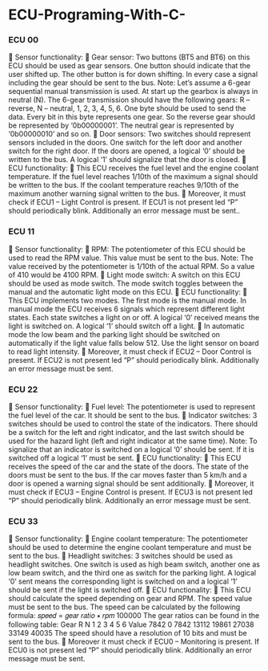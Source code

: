# ECU-Programing-With-C-
<!DOCTYPE html>
<html>
<body>
<h3>ECU 00</h3>
<p>
 Sensor functionality:
 Gear sensor: Two buttons (BT5 and BT6) on this ECU should be used as gear sensors. One
button should indicate that the user shifted up. The other button is for down shifting. In
every case a signal including the gear should be sent to the bus. Note: Let’s assume a 6-gear
sequential manual transmission is used. At start up the gearbox is always in neutral (N). The
6-gear transmission should have the following gears: R – reverse, N – neutral, 1, 2, 3, 4, 5, 6.
One byte should be used to send the data. Every bit in this byte represents one gear. So the
reverse gear should be represented by ‘0b00000001’. The neutral gear is represented by
‘0b00000010’ and so on.
 Door sensors: Two switches should represent sensors included in the doors. One switch for
the left door and another switch for the right door. If the doors are opened, a logical ‘0’
should be written to the bus. A logical ‘1’ should signalize that the door is closed.
 ECU functionality:
 This ECU receives the fuel level and the engine coolant temperature. If the fuel level reaches
1/10th of the maximum a signal should be written to the bus. If the coolant temperature
reaches 9/10th of the maximum another warning signal written to the bus.
 Moreover, it must check if ECU1 – Light Control is present. If ECU1 is not present led “P”
should periodically blink. Additionally an error message must be sent..</p>

<h3>ECU 11</h3>
<p>
 Sensor functionality:
 RPM: The potentiometer of this ECU should be used to read the RPM value. This value must
be sent to the bus. Note: The value received by the potentiometer is 1/10th of the actual
RPM. So a value of 410 would be 4100 RPM.
 Light mode switch: A switch on this ECU should be used as mode switch. The mode switch
toggles between the manual and the automatic light mode on this ECU.
 ECU functionality:
 This ECU implements two modes. The first mode is the manual mode. In manual mode the
ECU receives 6 signals which represent different light states. Each state switches a light on or
off. A logical ‘0’ received means the light is switched on. A logical ‘1’ should switch off a light.
 In automatic mode the low beam and the parking light should be switched on automatically if
the light value falls below 512. Use the light sensor on board to read light intensity.
 Moreover, it must check if ECU2 – Door Control is present. If ECU2 is not present led “P”
should periodically blink. Additionally an error message must be sent.</p>
<h3>ECU 22</h3>
<p>
 Sensor functionality:
 Fuel level: The potentiometer is used to represent the fuel level of the car. It should be sent
to the bus.
 Indicator switches: 3 switches should be used to control the state of the indicators. There
should be a switch for the left and right indicator, and the last switch should be used for the
hazard light (left and right indicator at the same time). Note: To signalize that an indicator is
switched on a logical ‘0’ should be sent. If it is switched off a logical ‘1’ must be sent.
 ECU functionality:
 This ECU receives the speed of the car and the state of the doors. The state of the doors must
be sent to the bus. If the car moves faster than 5 km/h and a door is opened a warning signal
should be sent additionally.
 Moreover, it must check if ECU3 – Engine Control is present. If ECU3 is not present led “P”
should periodically blink. Additionally an error message must be sent.
</p>
<h3>ECU 33</h3>
<p>
 Sensor functionality:
 Engine coolant temperature: The potentiometer should be used to determine the engine
coolant temperature and must be sent to the bus.
 Headlight switches: 3 switches should be used as headlight switches. One switch is used as
high beam switch, another one as low beam switch, and the third one as switch for the
parking light. A logical ‘0’ sent means the corresponding light is switched on and a logical ‘1’
should be sent if the light is switched off.
 ECU functionality:
 This ECU should calculate the speed depending on gear and RPM. The speed value must be
sent to the bus. The speed can be calculated by the following formula:
𝑠𝑝𝑒𝑒𝑑 =
𝑔𝑒𝑎𝑟 𝑟𝑎𝑡𝑖𝑜 ∗ 𝑟𝑝𝑚
100000
The gear ratios can be found in the following table:
Gear R N 1 2 3 4 5 6
Value 7842 0 7842 13112 19861 27038 33149 40035
The speed should have a resolution of 10 bits and must be sent to the bus.
 Moreover it must check if ECU0 – Monitoring is present. If ECU0 is not present led “P” should
periodically blink. Additionally an error message must be sent.

</p>
  
</body>
</html>
